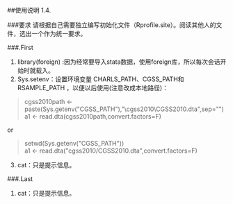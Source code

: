 ##使用说明
1.4.

###要求
请根据自己需要独立编写初始化文件（Rprofile.site）。阅读其他人的文件，选出一个作为统一要求。

###.First
1. library(foreign) :因为经常要导入stata数据，使用foreign库，所以每次会话开始时就载入。
2. Sys.setenv：设置环境变量 CHARLS_PATH、CGSS_PATH和RSAMPLE_PATH ，以便以后使用(注意改成本地路径)：

> cgss2010path <- paste(Sys.getenv("CGSS_PATH"),"\\cgss2010\\CGSS2010.dta",sep="")  
> a1 <- read.dta(cgss2010path,convert.factors=F)

or
> setwd(Sys.getenv("CGSS_PATH"))  
> a1 <- read.dta("cgss2010/CGSS2010.dta",convert.factors=F)

3. cat：只是提示信息。

###.Last
1. cat：只是提示信息。